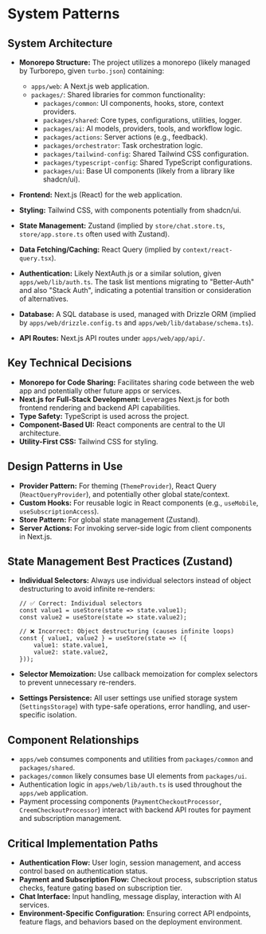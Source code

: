 # System Patterns

## System Architecture

- **Monorepo Structure:** The project utilizes a monorepo (likely managed by Turborepo, given `turbo.json`) containing:
    - `apps/web`: A Next.js web application.
    - `packages/`: Shared libraries for common functionality:
        - `packages/common`: UI components, hooks, store, context providers.
        - `packages/shared`: Core types, configurations, utilities, logger.
        - `packages/ai`: AI models, providers, tools, and workflow logic.
        - `packages/actions`: Server actions (e.g., feedback).
        - `packages/orchestrator`: Task orchestration logic.
        - `packages/tailwind-config`: Shared Tailwind CSS configuration.
        - `packages/typescript-config`: Shared TypeScript configurations.
        - `packages/ui`: Base UI components (likely from a library like shadcn/ui).

- **Frontend:** Next.js (React) for the web application.
- **Styling:** Tailwind CSS, with components potentially from shadcn/ui.
- **State Management:** Zustand (implied by `store/chat.store.ts`, `store/app.store.ts` often used with Zustand).
- **Data Fetching/Caching:** React Query (implied by `context/react-query.tsx`).
- **Authentication:** Likely NextAuth.js or a similar solution, given `apps/web/lib/auth.ts`. The task list mentions migrating to "Better-Auth" and also "Stack Auth", indicating a potential transition or consideration of alternatives.
- **Database:** A SQL database is used, managed with Drizzle ORM (implied by `apps/web/drizzle.config.ts` and `apps/web/lib/database/schema.ts`).
- **API Routes:** Next.js API routes under `apps/web/app/api/`.

## Key Technical Decisions

- **Monorepo for Code Sharing:** Facilitates sharing code between the web app and potentially other future apps or services.
- **Next.js for Full-Stack Development:** Leverages Next.js for both frontend rendering and backend API capabilities.
- **Type Safety:** TypeScript is used across the project.
- **Component-Based UI:** React components are central to the UI architecture.
- **Utility-First CSS:** Tailwind CSS for styling.

## Design Patterns in Use

- **Provider Pattern:** For theming (`ThemeProvider`), React Query (`ReactQueryProvider`), and potentially other global state/context.
- **Custom Hooks:** For reusable logic in React components (e.g., `useMobile`, `useSubscriptionAccess`).
- **Store Pattern:** For global state management (Zustand).
- **Server Actions:** For invoking server-side logic from client components in Next.js.

## State Management Best Practices (Zustand)

- **Individual Selectors:** Always use individual selectors instead of object destructuring to avoid infinite re-renders:

    ```tsx
    // ✅ Correct: Individual selectors
    const value1 = useStore(state => state.value1);
    const value2 = useStore(state => state.value2);

    // ❌ Incorrect: Object destructuring (causes infinite loops)
    const { value1, value2 } = useStore(state => ({
        value1: state.value1,
        value2: state.value2,
    }));
    ```

- **Selector Memoization:** Use callback memoization for complex selectors to prevent unnecessary re-renders.
- **Settings Persistence:** All user settings use unified storage system (`SettingsStorage`) with type-safe operations, error handling, and user-specific isolation.

## Component Relationships

- `apps/web` consumes components and utilities from `packages/common` and `packages/shared`.
- `packages/common` likely consumes base UI elements from `packages/ui`.
- Authentication logic in `apps/web/lib/auth.ts` is used throughout the `apps/web` application.
- Payment processing components (`PaymentCheckoutProcessor`, `CreemCheckoutProcessor`) interact with backend API routes for payment and subscription management.

## Critical Implementation Paths

- **Authentication Flow:** User login, session management, and access control based on authentication status.
- **Payment and Subscription Flow:** Checkout process, subscription status checks, feature gating based on subscription tier.
- **Chat Interface:** Input handling, message display, interaction with AI services.
- **Environment-Specific Configuration:** Ensuring correct API endpoints, feature flags, and behaviors based on the deployment environment.
